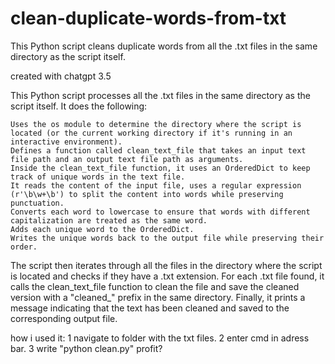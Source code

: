 # clean-duplicate-words-from-txt
This Python script cleans duplicate words from all the .txt files in the same directory as the script itself.

created with chatgpt 3.5

This Python script processes all the .txt files in the same directory as the script itself. It does the following:

    Uses the os module to determine the directory where the script is located (or the current working directory if it's running in an interactive environment).
    Defines a function called clean_text_file that takes an input text file path and an output text file path as arguments.
    Inside the clean_text_file function, it uses an OrderedDict to keep track of unique words in the text file.
    It reads the content of the input file, uses a regular expression (r'\b\w+\b') to split the content into words while preserving punctuation.
    Converts each word to lowercase to ensure that words with different capitalization are treated as the same word.
    Adds each unique word to the OrderedDict.
    Writes the unique words back to the output file while preserving their order.

The script then iterates through all the files in the directory where the script is located and checks if they have a .txt extension. For each .txt file found, it calls the clean_text_file function to clean the file and save the cleaned version with a "cleaned_" prefix in the same directory. Finally, it prints a message indicating that the text has been cleaned and saved to the corresponding output file.

how i used it:
1 navigate to folder with the txt files.
2 enter cmd in adress bar.
3 write "python clean.py"
profit?
